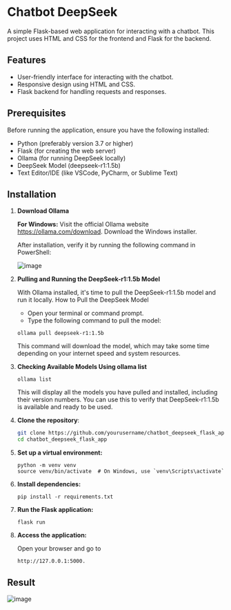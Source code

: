 # Chatbot DeepSeek

A simple Flask-based web application for interacting with a chatbot. This project uses HTML and CSS for the frontend and Flask for the backend.

## Features

- User-friendly interface for interacting with the chatbot.
- Responsive design using HTML and CSS.
- Flask backend for handling requests and responses.

## Prerequisites

Before running the application, ensure you have the following installed:
- Python (preferably version 3.7 or higher)
- Flask (for creating the web server)
- Ollama (for running DeepSeek locally)
- DeepSeek Model (deepseek-r1:1.5b)
- Text Editor/IDE (like VSCode, PyCharm, or Sublime Text)

## Installation

1. **Download Ollama**

   **For Windows:**
   Visit the official Ollama website https://ollama.com/download. Download the Windows installer.

   After installation, verify it by running the following command in PowerShell:
   
   ![image](https://github.com/user-attachments/assets/31d258fd-1292-471f-9553-c9b858a4cd71)

2. **Pulling and Running the DeepSeek-r1:1.5b Model**

   With Ollama installed, it's time to pull the DeepSeek-r1:1.5b model and run it locally.
   How to Pull the DeepSeek Model
   - Open your terminal or command prompt.
   - Type the following command to pull the model: </br>
   ```
   ollama pull deepseek-r1:1.5b
   ```
   This command will download the model, which may take some time depending on your internet speed and system resources.
3. **Checking Available Models Using ollama list**
   ```
   ollama list
   ```
   This will display all the models you have pulled and installed, including their version numbers. You can use this to verify that DeepSeek-r1:1.5b is available and ready to be used.

4. **Clone the repository**:
   ```bash
   git clone https://github.com/yourusername/chatbot_deepseek_flask_app.git
   cd chatbot_deepseek_flask_app
   
5. **Set up a virtual environment:**
   ```
   python -m venv venv
   source venv/bin/activate  # On Windows, use `venv\Scripts\activate`
   ```
6. **Install dependencies:**
   ```
   pip install -r requirements.txt
   ```
7. **Run the Flask application:**
   ```
   flask run
   ```
8. **Access the application:**

   Open your browser and go to
   ```
   http://127.0.0.1:5000.
   ```

## Result

![image](https://github.com/user-attachments/assets/ff7ac66d-574b-4c77-aa67-beb45bdd3a3e)


